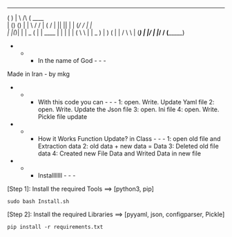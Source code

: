   _______    _          _______ 
 (       )  | \    /\  (  ____ \
 | () () |  |  \  / /  | (    \/
 | || || |  |  (_/ /   | |      
 | |(_)| |  |   _ (    | | ____ 
 | |   | |  |  ( \ \   | | \_  )
 | )   ( |  |  /  \ \  | (___) |
 |/     \|  |_/    \/  (_______)



- - - In the name of God - - -

Made in Iran - by mkg


- - - With this code you can - - -
1: open. Write. Update Yaml file
2: open. Write. Update the Json file
3: open. Ini file
4: open. Write. Pickle file update


- - - How it Works Function Update? in Class - - -
1: open old file and Extraction data
2: old data + new data = Data
3: Deleted old file data 
4: Created new File Data and Writed Data in new file



- - - Installlllll - - -

[Step 1]: Install the required Tools ==> [python3, pip]

	sudo bash Install.sh

[Step 2]: Install the required Libraries ==> [pyyaml, json, configparser, Pickle]

	pip install -r requirements.txt
